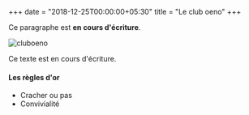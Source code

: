 +++
date = "2018-12-25T00:00:00+05:30"
title = "Le club oeno"
+++

Ce paragraphe est **en cours d'écriture**.

![cluboeno][1]

Ce texte est en cours d'écriture.

#### Les règles d'or

* Cracher ou pas
* Convivialité

[1]: /img/about/verre_10.jpeg
